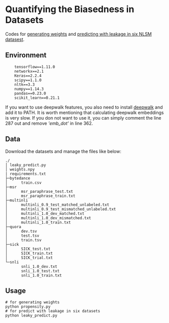 # Quantifying the Biasedness in Datasets

Codes for <u>generating weights</u> and <u>predicting with leakage in six NLSM datasest</u>.

## Environment

```
	tensorflow==1.11.0
	networkx==2.1
	Keras==2.2.4
	scipy==1.1.0
	nltk==3.3
	numpy==1.14.3
	pandas==0.23.0
	scikit_learn==0.21.1
```

If you want to use deepwalk features, you also need to install [deepwalk](<https://github.com/phanein/deepwalk>) and add it to PATH. It is worth mentioning that calculating deepwalk embeddings is very slow. If you don not want to use it, you can simply comment the line 287 out and remove *'emb_dot'* in line 362.

## Data

Download the datasets and manage the files like below:

```
./
│ leaky_predict.py
│ weights.npy
| requirements.txt
├─bytedance
│      train.csv
├─msr
│      msr_paraphrase_test.txt
│      msr_paraphrase_train.txt
├─multinli
│      multinli_0.9_test_matched_unlabeled.txt
│      multinli_0.9_test_mismatched_unlabeled.txt
│      multinli_1.0_dev_matched.txt
│      multinli_1.0_dev_mismatched.txt
│      multinli_1.0_train.txt
├─quora
│      dev.tsv
│      test.tsv
│      train.tsv
├─sick
│      SICK_test.txt
│      SICK_train.txt
│      SICK_trial.txt
└─snli
       snli_1.0_dev.txt
       snli_1.0_test.txt
       snli_1.0_train.txt
```

## Usage

```
# for generating weights
python propensity.py
# for predict with leakage in six datasets
python leaky_predict.py
```

